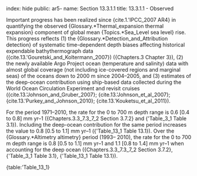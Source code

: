 index: hide
public: ar5-
name: Section 13.3.1.1
title: 13.3.1.1 - Observed

Important progress has been realized since {cite.1.'IPCC_2007 AR4} in quantifying the observed {Glossary.*Thermal_expansion thermal expansion} component of global mean {Topics.*Sea_Level sea level} rise. This progress reflects (1) the {Glossary.*Detection_and_Attribution detection} of systematic time-dependent depth biases affecting historical expendable bathythermograph data ({cite.13.'Gouretski_and_Koltermann_2007}) ({Chapters.3 Chapter 3}), (2) the newly available Argo Project ocean (temperature and salinity) data with almost global coverage (not including ice-covered regions and marginal seas) of the oceans down to 2000 m since 2004–2005, and (3) estimates of the deep-ocean contribution using ship-based data collected during the World Ocean Circulation Experiment and revisit cruises ({cite.13.'Johnson_and_Gruber_2007}; {cite.13.'Johnson_et_al_2007}; {cite.13.'Purkey_and_Johnson_2010}; {cite.13.'Kouketsu_et_al_2011}).

For the period 1971–2010, the rate for the 0 to 700 m depth range is 0.6 [0.4 to 0.8] mm yr–1 ({Chapters.3.3_7.3_7_2 Section 3.7.2} and {'Table_3_1 Table 3.1}). Including the deep-ocean contribution for the same period increases the value to 0.8 [0.5 to 1.1] mm yr–1 ({'Table_13_1 Table 13.1}). Over the {Glossary.*Altimetry altimetry} period (1993– 2010), the rate for the 0 to 700 m depth range is 0.8 [0.5 to 1.1] mm yr–1 and 1.1 [0.8 to 1.4] mm yr–1 when accounting for the deep ocean ({Chapters.3.3_7.3_7_2 Section 3.7.2}, {'Table_3_1 Table 3.1}, {'Table_13_1 Table 13.1}).

{table:'Table_13_1}

